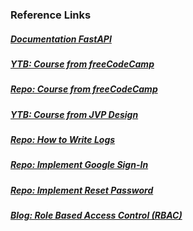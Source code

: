 ### Reference Links

##### [Documentation FastAPI](https://fastapi.tiangolo.com/tutorial/)

##### [YTB: Course from freeCodeCamp](https://www.youtube.com/watch?v=0sOvCWFmrtA)

##### [Repo: Course from freeCodeCamp](https://github.com/Sanjeev-Thiyagarajan/fastapi-course/tree/main)

##### [YTB: Course from JVP Design](https://www.youtube.com/playlist?list=PLqAmigZvYxIL9dnYeZEhMoHcoP4zop8-p)

##### [Repo: How to Write Logs](https://www.youtube.com/watch?v=pxuXaaT1u3k)

##### [Repo: Implement Google Sign-In](https://github.com/amoprocedures/fastapi-with-google-oauth/tree/master)

##### [Repo: Implement Reset Password](https://github.com/Describly/fastapi-tdd-user-authentication/blob/main/app/templates/user/password-reset.html)

##### [Blog: Role Based Access Control (RBAC)](https://mysql.tutorials24x7.com/blog/guide-to-design-database-for-rbac-in-mysql)
